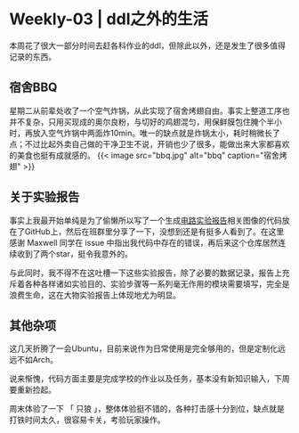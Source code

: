 # Weekly-03 | ddl之外的生活


<!--more-->

本周花了很大一部分时间去赶各科作业的ddl，但除此以外，还是发生了很多值得记录的东西。

## 宿舍BBQ
星期二从前辈处收了一个空气炸锅，从此实现了宿舍烤翅自由。事实上整道工序也并不复杂，只用买现成的奥尔良粉，与切好的鸡翅混匀，用保鲜膜包住腌个半小时，再放入空气炸锅中两面炸10min。唯一的缺点就是炸锅太小，耗时稍微长了点；不过比起外卖自己做的干净卫生不说，开销也少了很多，能做出来大家都喜欢的美食也挺有成就感的。
{{< image src="bbq.jpg" alt="bbq" caption="宿舍烤翅" >}}

## 关于实验报告
事实上我最开始单纯是为了偷懒所以写了一个生成[电路实验报告](https://github.com/longlin10086/HITSZ-CircLab)相关图像的代码放在了GitHub上，然后在班群里分享了一下，没想到还是有挺多人看到了。在这里感谢 Maxwell 同学在 issue 中指出我代码中存在的错误，再后来这个仓库居然连续收到了两个star，挺令我意外的。

与此同时，我不得不在这吐槽一下这些实验报告，除了必要的数据记录，报告上充斥着各种各样诸如实验目的、实验步骤等一系列毫无作用的模块需要填写，完全是浪费生命，这在大物实验报告上体现地尤为明显。

## 其他杂项
这几天折腾了一会Ubuntu，目前来说作为日常使用是完全够用的，但是定制化远远不如Arch。

说来惭愧，代码方面主要是完成学校的作业以及任务，基本没有新知识输入，下周要重新捡起。

周末体验了一下 「 只狼 」，整体体验挺不错的，各种打击感十分到位，缺点就是打铁时间太久，很容易卡关，考验玩家操作。
